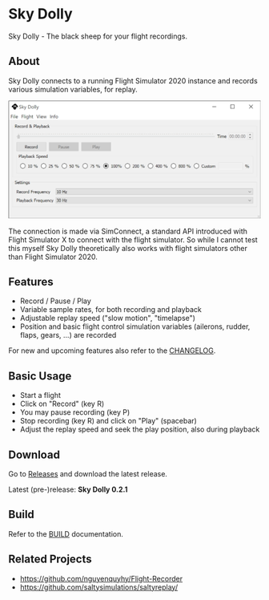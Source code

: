 # Sky Dolly
Sky Dolly - The black sheep for your flight recordings.

## About
Sky Dolly connects to a running Flight Simulator 2020 instance and records various simulation variables, for replay.

![Sky Dolly v0.2.0](./img/SkyDolly-v0.2.0.png)

The connection is made via SimConnect, a standard API introduced with Flight Simulator X to connect with the flight simulator. So while I cannot test this myself Sky Dolly theoretically also works with flight simulators other than Flight Simulator 2020.

## Features
* Record / Pause / Play
* Variable sample rates, for both recording and playback
* Adjustable replay speed ("slow motion", "timelapse")
* Position and basic flight control simulation variables (ailerons, rudder, flaps, gears, ...) are recorded

For new and upcoming features also refer to the [CHANGELOG](CHANGELOG.md).

## Basic Usage

* Start a flight
* Click on "Record" (key R)
* You may pause recording (key P)
* Stop recording (key R) and click on "Play" (spacebar)
* Adjust the replay speed and seek the play position, also during playback

## Download

Go to [Releases](https://github.com/till213/SkyDolly/releases) and download the latest release.

Latest (pre-)release: **Sky Dolly 0.2.1**

## Build

Refer to the [BUILD](BUILD.md) documentation.

## Related Projects

* https://github.com/nguyenquyhy/Flight-Recorder
* https://github.com/saltysimulations/saltyreplay/

